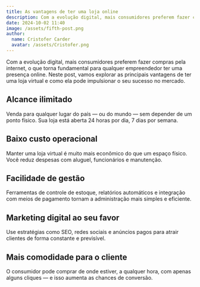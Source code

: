 ```yaml
---
title: As vantagens de ter uma loja online
description: Com a evolução digital, mais consumidores preferem fazer compras pela internet, o que torna fundamental para qualquer empreendedor ter uma presença online.
date: 2024-10-02 11:40
image: /assets/fifth-post.png
author: 
  name: Cristofer Carder
  avatar: /assets/Cristofer.png
---
```


Com a evolução digital, mais consumidores preferem fazer compras pela internet, o que torna fundamental para qualquer empreendedor ter uma presença online. Neste post, vamos explorar as principais vantagens de ter uma loja virtual e como ela pode impulsionar o seu sucesso no mercado.

## **Alcance ilimitado**  
   Venda para qualquer lugar do país — ou do mundo — sem depender de um ponto físico. Sua loja está aberta 24 horas por dia, 7 dias por semana.

## **Baixo custo operacional**  
   Manter uma loja virtual é muito mais econômico do que um espaço físico. Você reduz despesas com aluguel, funcionários e manutenção.

## **Facilidade de gestão**  
   Ferramentas de controle de estoque, relatórios automáticos e integração com meios de pagamento tornam a administração mais simples e eficiente.

## **Marketing digital ao seu favor**  
   Use estratégias como SEO, redes sociais e anúncios pagos para atrair clientes de forma constante e previsível.

## **Mais comodidade para o cliente**  
   O consumidor pode comprar de onde estiver, a qualquer hora, com apenas alguns cliques — e isso aumenta as chances de conversão.